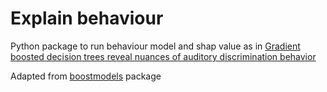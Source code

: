 # Explain behaviour

Python package to run behaviour model and shap value as in [Gradient boosted decision trees reveal nuances of auditory discrimination behavior](https://journals.plos.org/ploscompbiol/article?id=10.1371/journal.pcbi.1011985)

Adapted from [boostmodels](https://github.com/carlacodes/boostmodels.git) package